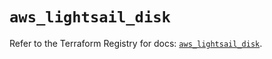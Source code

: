 # `aws_lightsail_disk`

Refer to the Terraform Registry for docs: [`aws_lightsail_disk`](https://registry.terraform.io/providers/hashicorp/aws/6.10.0/docs/resources/lightsail_disk).
